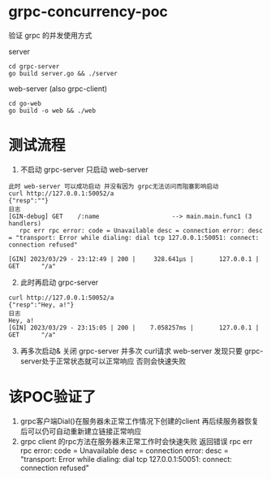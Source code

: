 # grpc-concurrency-poc
验证 grpc 的并发使用方式


server

```shell
cd grpc-server
go build server.go && ./server
```

web-server (also grpc-client)
```shell
cd go-web
go build -o web && ./web
```


测试流程
===

1. 不启动 grpc-server 只启动 web-server
```
此时 web-server 可以成功启动 并没有因为 grpc无法访问而阻塞影响启动
curl http://127.0.0.1:50052/a
{"resp":""}
日志
[GIN-debug] GET    /:name                    --> main.main.func1 (3 handlers)
   rpc err rpc error: code = Unavailable desc = connection error: desc = "transport: Error while dialing: dial tcp 127.0.0.1:50051: connect: connection refused"

[GIN] 2023/03/29 - 23:12:49 | 200 |     328.641µs |       127.0.0.1 | GET      "/a"
```

2. 此时再启动 grpc-server
```
curl http://127.0.0.1:50052/a
{"resp":"Hey, a!"}
日志
Hey, a!
[GIN] 2023/03/29 - 23:15:05 | 200 |    7.058257ms |       127.0.0.1 | GET      "/a"
```

3. 再多次启动& 关闭 grpc-server 并多次 curl请求 web-server
发现只要 grpc-server处于正常状态就可以正常响应 否则会快速失败

该POC验证了
===

1. grpc客户端Dial()在服务器未正常工作情况下创建的client 再后续服务器恢复后可以仍可自动重新建立链接正常响应
2. grpc client 的rpc方法在服务器未正常工作时会快速失败 返回错误
rpc err rpc error: code = Unavailable desc = connection error: desc = "transport: Error while dialing: dial tcp 127.0.0.1:50051: connect: connection refused"
